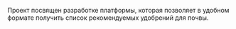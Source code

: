 Проект посвящен разработке платформы, которая позволяет в удобном формате получить список рекомендуемых удобрений для почвы.
